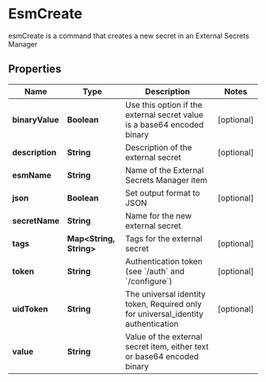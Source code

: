 

# EsmCreate

esmCreate is a command that creates a new secret in an External Secrets Manager

## Properties

Name | Type | Description | Notes
------------ | ------------- | ------------- | -------------
**binaryValue** | **Boolean** | Use this option if the external secret value is a base64 encoded binary |  [optional]
**description** | **String** | Description of the external secret |  [optional]
**esmName** | **String** | Name of the External Secrets Manager item | 
**json** | **Boolean** | Set output format to JSON |  [optional]
**secretName** | **String** | Name for the new external secret | 
**tags** | **Map&lt;String, String&gt;** | Tags for the external secret |  [optional]
**token** | **String** | Authentication token (see &#x60;/auth&#x60; and &#x60;/configure&#x60;) |  [optional]
**uidToken** | **String** | The universal identity token, Required only for universal_identity authentication |  [optional]
**value** | **String** | Value of the external secret item, either text or base64 encoded binary | 



